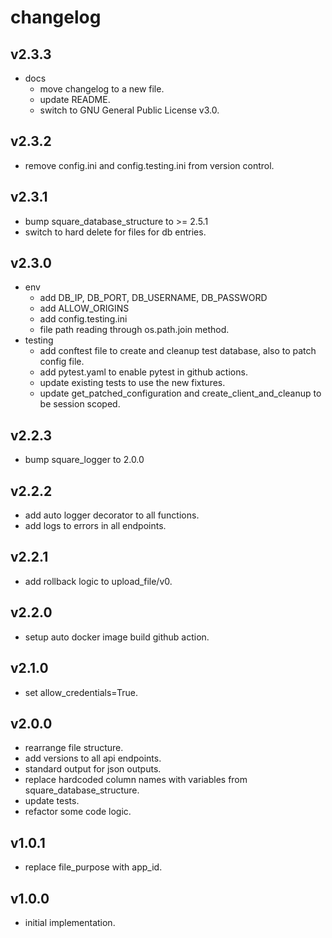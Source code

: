 # changelog

## v2.3.3

- docs
    - move changelog to a new file.
    - update README.
    - switch to GNU General Public License v3.0.

## v2.3.2

- remove config.ini and config.testing.ini from version control.

## v2.3.1

- bump square_database_structure to >= 2.5.1
- switch to hard delete for files for db entries.

## v2.3.0

- env
    - add DB_IP, DB_PORT, DB_USERNAME, DB_PASSWORD
    - add ALLOW_ORIGINS
    - add config.testing.ini
    - file path reading through os.path.join method.
- testing
    - add conftest file to create and cleanup test database, also to patch config file.
    - add pytest.yaml to enable pytest in github actions.
    - update existing tests to use the new fixtures.
    - update get_patched_configuration and create_client_and_cleanup to be session scoped.

## v2.2.3

- bump square_logger to 2.0.0

## v2.2.2

- add auto logger decorator to all functions.
- add logs to errors in all endpoints.

## v2.2.1

- add rollback logic to upload_file/v0.

## v2.2.0

- setup auto docker image build github action.

## v2.1.0

- set allow_credentials=True.

## v2.0.0

- rearrange file structure.
- add versions to all api endpoints.
- standard output for json outputs.
- replace hardcoded column names with variables from square_database_structure.
- update tests.
- refactor some code logic.

## v1.0.1

- replace file_purpose with app_id.

## v1.0.0

- initial implementation.
